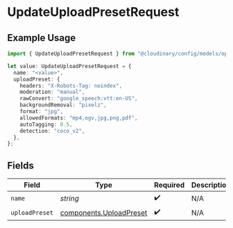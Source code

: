 # UpdateUploadPresetRequest

## Example Usage

```typescript
import { UpdateUploadPresetRequest } from "@cloudinary/config/models/operations";

let value: UpdateUploadPresetRequest = {
  name: "<value>",
  uploadPreset: {
    headers: "X-Robots-Tag: noindex",
    moderation: "manual",
    rawConvert: "google_speech:vtt:en-US",
    backgroundRemoval: "pixelz",
    format: "jpg",
    allowedFormats: "mp4,ogv,jpg,png,pdf",
    autoTagging: 0.5,
    detection: "coco_v2",
  },
};
```

## Fields

| Field                                                              | Type                                                               | Required                                                           | Description                                                        |
| ------------------------------------------------------------------ | ------------------------------------------------------------------ | ------------------------------------------------------------------ | ------------------------------------------------------------------ |
| `name`                                                             | *string*                                                           | :heavy_check_mark:                                                 | N/A                                                                |
| `uploadPreset`                                                     | [components.UploadPreset](../../models/components/uploadpreset.md) | :heavy_check_mark:                                                 | N/A                                                                |